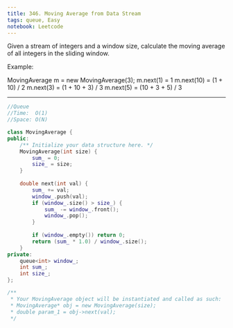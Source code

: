 ```yaml
---
title: 346. Moving Average from Data Stream
tags: queue, Easy
notebook: Leetcode
---
```


Given a stream of integers and a window size, calculate the moving average of all integers in the sliding window.

Example:

MovingAverage m = new MovingAverage(3);
m.next(1) = 1
m.next(10) = (1 + 10) / 2
m.next(3) = (1 + 10 + 3) / 3
m.next(5) = (10 + 3 + 5) / 3
 
----------
```c++
//Queue
//Time:  O(1)
//Space: O(N)

class MovingAverage {
public:
    /** Initialize your data structure here. */
    MovingAverage(int size) {
        sum_ = 0;
        size_ = size;
    }
    
    double next(int val) {
        sum_ += val;
        window_.push(val);
        if (window_.size() > size_) {
            sum_ -= window_.front();
            window_.pop();
        }
        
        if (window_.empty()) return 0;
        return (sum_ * 1.0) / window_.size();
    }
private:
    queue<int> window_;
    int sum_;
    int size_;
};

/**
 * Your MovingAverage object will be instantiated and called as such:
 * MovingAverage* obj = new MovingAverage(size);
 * double param_1 = obj->next(val);
 */
```